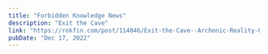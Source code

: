 ```yaml
---
title: "Forbidden Knowledge News"
description: "Exit the Cave"
link: "https://rokfin.com/post/114046/Exit-the-Cave--Archonic-Reality-Overlay--NPCs--System-Resets--Howdie-Mickoski-"
pubDate: "Dec 17, 2022"
---
```

